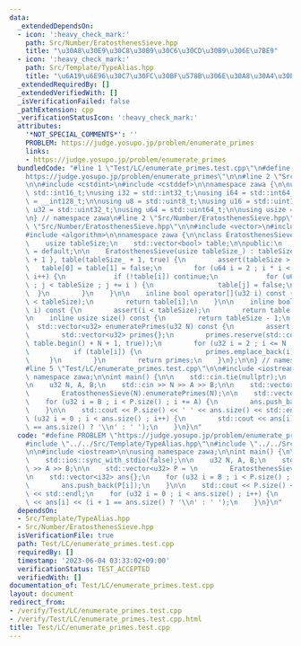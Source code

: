 ```yaml
---
data:
  _extendedDependsOn:
  - icon: ':heavy_check_mark:'
    path: Src/Number/EratosthenesSieve.hpp
    title: "\u30A8\u30E9\u30C8\u30B9\u30C6\u30CD\u30B9\u306E\u7BE9"
  - icon: ':heavy_check_mark:'
    path: Src/Template/TypeAlias.hpp
    title: "\u6A19\u6E96\u30C7\u30FC\u30BF\u578B\u306E\u30A8\u30A4\u30EA\u30A2\u30B9"
  _extendedRequiredBy: []
  _extendedVerifiedWith: []
  _isVerificationFailed: false
  _pathExtension: cpp
  _verificationStatusIcon: ':heavy_check_mark:'
  attributes:
    '*NOT_SPECIAL_COMMENTS*': ''
    PROBLEM: https://judge.yosupo.jp/problem/enumerate_primes
    links:
    - https://judge.yosupo.jp/problem/enumerate_primes
  bundledCode: "#line 1 \"Test/LC/enumerate_primes.test.cpp\"\n#define PROBLEM \"\
    https://judge.yosupo.jp/problem/enumerate_primes\"\n\n#line 2 \"Src/Template/TypeAlias.hpp\"\
    \n\n#include <cstdint>\n#include <cstddef>\n\nnamespace zawa {\n\nusing i16 =\
    \ std::int16_t;\nusing i32 = std::int32_t;\nusing i64 = std::int64_t;\nusing i128\
    \ = __int128_t;\n\nusing u8 = std::uint8_t;\nusing u16 = std::uint16_t;\nusing\
    \ u32 = std::uint32_t;\nusing u64 = std::uint64_t;\n\nusing usize = std::size_t;\n\
    \n} // namespace zawa\n#line 2 \"Src/Number/EratosthenesSieve.hpp\"\n\n#line 4\
    \ \"Src/Number/EratosthenesSieve.hpp\"\n\n#include <vector>\n#include <cassert>\n\
    #include <algorithm>\n\nnamespace zawa {\n\nclass EratosthenesSieve {\nprivate:\n\
    \    usize tableSize;\n    std::vector<bool> table;\n\npublic:\n    EratosthenesSieve()\
    \ = default;\n\n    EratosthenesSieve(usize tableSize_) : tableSize{ tableSize_\
    \ + 1 }, table(tableSize_ + 1, true) {\n        assert(tableSize > 0);\n     \
    \   table[0] = table[1] = false;\n        for (u64 i = 2 ; i * i < tableSize ;\
    \ i++) {\n            if (!table[i]) continue;\n            for (u64 j = i * i\
    \ ; j < tableSize ; j += i ) {\n                table[j] = false;\n          \
    \  }\n        }\n    }\n\n    inline bool operator[](u32 i) const {\n        assert(i\
    \ < tableSize);\n        return table[i];\n    }\n\n    inline bool isPrime(u32\
    \ i) const {\n        assert(i < tableSize);\n        return table[i];\n    }\n\
    \n    inline usize size() const {\n        return tableSize - 1;\n    }\n\n  \
    \  std::vector<u32> enumeratePrimes(u32 N) const {\n        assert(N < tableSize);\n\
    \        std::vector<u32> primes{};\n        primes.reserve(std::count(table.begin(),\
    \ table.begin() + N + 1, true));\n        for (u32 i = 2 ; i <= N ; i++) {\n \
    \           if (table[i]) {\n                primes.emplace_back(i);\n       \
    \     }\n        }\n        return primes;\n    }\n};\n\n} // namespace zawa\n\
    #line 5 \"Test/LC/enumerate_primes.test.cpp\"\n\n#include <iostream>\n\nusing\
    \ namespace zawa;\n\nint main() {\n\n    std::cin.tie(nullptr);\n    std::ios::sync_with_stdio(false);\n\
    \n    u32 N, A, B;\n    std::cin >> N >> A >> B;\n\n    std::vector<u32> P = \n\
    \        EratosthenesSieve(N).enumeratePrimes(N);\n\n    std::vector<i32> ans{};\n\
    \    for (u32 i = B ; i < P.size() ; i += A) {\n        ans.push_back(P[i]);\n\
    \    }\n\n    std::cout << P.size() << ' ' << ans.size() << std::endl;\n    for\
    \ (u32 i = 0 ; i < ans.size() ; i++) {\n        std::cout << ans[i] << (i + 1\
    \ == ans.size() ? '\\n' : ' ');\n    }\n}\n"
  code: "#define PROBLEM \"https://judge.yosupo.jp/problem/enumerate_primes\"\n\n\
    #include \"../../Src/Template/TypeAlias.hpp\"\n#include \"../../Src/Number/EratosthenesSieve.hpp\"\
    \n\n#include <iostream>\n\nusing namespace zawa;\n\nint main() {\n\n    std::cin.tie(nullptr);\n\
    \    std::ios::sync_with_stdio(false);\n\n    u32 N, A, B;\n    std::cin >> N\
    \ >> A >> B;\n\n    std::vector<u32> P = \n        EratosthenesSieve(N).enumeratePrimes(N);\n\
    \n    std::vector<i32> ans{};\n    for (u32 i = B ; i < P.size() ; i += A) {\n\
    \        ans.push_back(P[i]);\n    }\n\n    std::cout << P.size() << ' ' << ans.size()\
    \ << std::endl;\n    for (u32 i = 0 ; i < ans.size() ; i++) {\n        std::cout\
    \ << ans[i] << (i + 1 == ans.size() ? '\\n' : ' ');\n    }\n}\n"
  dependsOn:
  - Src/Template/TypeAlias.hpp
  - Src/Number/EratosthenesSieve.hpp
  isVerificationFile: true
  path: Test/LC/enumerate_primes.test.cpp
  requiredBy: []
  timestamp: '2023-06-04 03:33:02+09:00'
  verificationStatus: TEST_ACCEPTED
  verifiedWith: []
documentation_of: Test/LC/enumerate_primes.test.cpp
layout: document
redirect_from:
- /verify/Test/LC/enumerate_primes.test.cpp
- /verify/Test/LC/enumerate_primes.test.cpp.html
title: Test/LC/enumerate_primes.test.cpp
---
```

